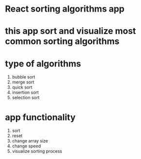 # React sorting algorithms app
# this app sort and visualize most common sorting algorithms
# type of algorithms
1. bubble sort
2. merge sort
3. quick sort
4. insertion sort
5. selection sort

# app functionality
1. sort
2. reset
3. change array size
4. change speed
5. visualize sorting process
   
